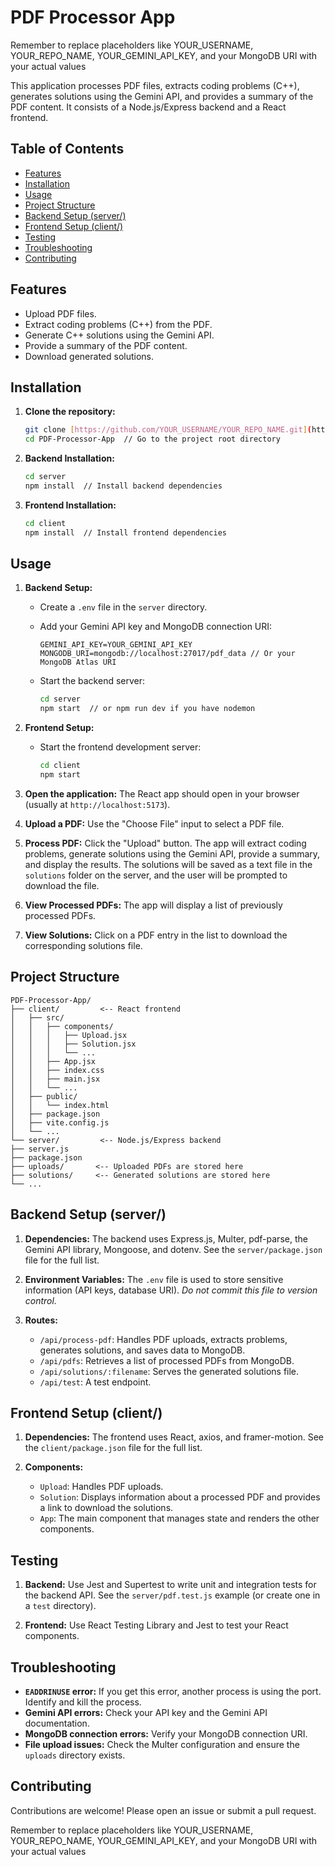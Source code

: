 # PDF Processor App
Remember to replace placeholders like YOUR_USERNAME, YOUR_REPO_NAME, YOUR_GEMINI_API_KEY, and your MongoDB URI with your actual values

This application processes PDF files, extracts coding problems (C++), generates solutions using the Gemini API, and provides a summary of the PDF content.  It consists of a Node.js/Express backend and a React frontend.

## Table of Contents

-   [Features](#features)
-   [Installation](#installation)
-   [Usage](#usage)
-   [Project Structure](#project-structure)
-   [Backend Setup (server/)](#backend-setup-server)
-   [Frontend Setup (client/)](#frontend-setup-client)
-   [Testing](#testing)
-   [Troubleshooting](#troubleshooting)
-   [Contributing](#contributing)

## Features

-   Upload PDF files.
-   Extract coding problems (C++) from the PDF.
-   Generate C++ solutions using the Gemini API.
-   Provide a summary of the PDF content.
-   Download generated solutions.

## Installation

1.  **Clone the repository:**

    ```bash
    git clone [https://github.com/YOUR_USERNAME/YOUR_REPO_NAME.git](https://www.google.com/search?q=https://github.com/YOUR_USERNAME/YOUR_REPO_NAME.git)  // Replace with your repo URL
    cd PDF-Processor-App  // Go to the project root directory
    ```

2.  **Backend Installation:**

    ```bash
    cd server
    npm install  // Install backend dependencies
    ```

3.  **Frontend Installation:**

    ```bash
    cd client
    npm install  // Install frontend dependencies
    ```

## Usage

1.  **Backend Setup:**

    *   Create a `.env` file in the `server` directory.
    *   Add your Gemini API key and MongoDB connection URI:

        ```
        GEMINI_API_KEY=YOUR_GEMINI_API_KEY
        MONGODB_URI=mongodb://localhost:27017/pdf_data // Or your MongoDB Atlas URI
        ```

    *   Start the backend server:

        ```bash
        cd server
        npm start  // or npm run dev if you have nodemon
        ```

2.  **Frontend Setup:**

    *   Start the frontend development server:

        ```bash
        cd client
        npm start
        ```

3.  **Open the application:** The React app should open in your browser (usually at `http://localhost:5173`).

4.  **Upload a PDF:** Use the "Choose File" input to select a PDF file.

5.  **Process PDF:** Click the "Upload" button. The app will extract coding problems, generate solutions using the Gemini API, provide a summary, and display the results.  The solutions will be saved as a text file in the `solutions` folder on the server, and the user will be prompted to download the file.


6.  **View Processed PDFs:** The app will display a list of previously processed PDFs.

7.  **View Solutions:** Click on a PDF entry in the list to download the corresponding solutions file.

## Project Structure
```
PDF-Processor-App/
├── client/         <-- React frontend
│   ├── src/
│   │   ├── components/
│   │   │   ├── Upload.jsx
│   │   │   ├── Solution.jsx
│   │   │   └── ...
│   │   ├── App.jsx
│   │   ├── index.css
│   │   ├── main.jsx
│   │   └── ...
│   ├── public/
│   │   └── index.html
│   ├── package.json
│   ├── vite.config.js
│   └── ...
└── server/         <-- Node.js/Express backend
├── server.js
├── package.json
├── uploads/       <-- Uploaded PDFs are stored here
├── solutions/     <-- Generated solutions are stored here
└── ...
```
## Backend Setup (server/)

1.  **Dependencies:** The backend uses Express.js, Multer, pdf-parse, the Gemini API library, Mongoose, and dotenv.  See the `server/package.json` file for the full list.

2.  **Environment Variables:**  The `.env` file is used to store sensitive information (API keys, database URI).  *Do not commit this file to version control.*

3.  **Routes:**
    *   `/api/process-pdf`: Handles PDF uploads, extracts problems, generates solutions, and saves data to MongoDB.
    *   `/api/pdfs`: Retrieves a list of processed PDFs from MongoDB.
    *   `/api/solutions/:filename`: Serves the generated solutions file.
    *   `/api/test`: A test endpoint.

## Frontend Setup (client/)

1.  **Dependencies:** The frontend uses React, axios, and framer-motion. See the `client/package.json` file for the full list.

2.  **Components:**
    *   `Upload`: Handles PDF uploads.
    *   `Solution`: Displays information about a processed PDF and provides a link to download the solutions.
    *   `App`: The main component that manages state and renders the other components.

## Testing

1.  **Backend:**  Use Jest and Supertest to write unit and integration tests for the backend API.  See the `server/pdf.test.js` example (or create one in a `test` directory).

2.  **Frontend:** Use React Testing Library and Jest to test your React components.

## Troubleshooting

*   **`EADDRINUSE` error:** If you get this error, another process is using the port.  Identify and kill the process.
*   **Gemini API errors:** Check your API key and the Gemini API documentation.
*   **MongoDB connection errors:** Verify your MongoDB connection URI.
*   **File upload issues:** Check the Multer configuration and ensure the `uploads` directory exists.

## Contributing

Contributions are welcome!  Please open an issue or submit a pull request.

Remember to replace placeholders like YOUR_USERNAME, YOUR_REPO_NAME, YOUR_GEMINI_API_KEY, and your MongoDB URI with your actual values
